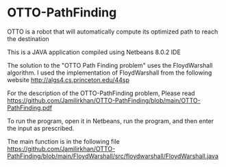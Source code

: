 # OTTO-PathFinding
OTTO is a robot that will automatically compute its optimized path to reach the destination

This is a JAVA application compiled using Netbeans 8.0.2 IDE

The solution to the "OTTO Path Finding problem" uses the FloydWarshall algorithm.
I used the implementation of FloydWarshall from the following website
http://algs4.cs.princeton.edu/44sp


For the description of the OTTO-PathFinding problem, Please read
https://github.com/Jamilirkhan/OTTO-PathFinding/blob/main/OTTO-PathFinding.pdf

To run the program, open it in Netbeans, run the program, and then enter the input as prescribed.

The main function is in the following file
https://github.com/Jamilirkhan/OTTO-PathFinding/blob/main/FloydWarshall/src/floydwarshall/FloydWarshall.java
